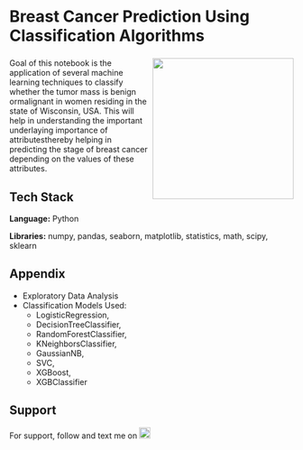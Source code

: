 # Breast Cancer Prediction Using Classification Algorithms

###

<img align="right" height="250" src="https://export-download.canva.com/j0g_k/DAFgolj0g_k/382/0-2874814825310937997.gif?X-Amz-Algorithm=AWS4-HMAC-SHA256&X-Amz-Credential=AKIAJHKNGJLC2J7OGJ6Q%2F20230603%2Fus-east-1%2Fs3%2Faws4_request&X-Amz-Date=20230603T181501Z&X-Amz-Expires=65026&X-Amz-Signature=f1777a741d2cfe4e232032458b16469a65ebfc2090db3179bbd8d5ddec3aba93&X-Amz-SignedHeaders=host&response-content-disposition=attachment%3B%20filename%2A%3DUTF-8%27%27World%2520Cancer%2520Day.gif&response-expires=Sun%2C%2004%20Jun%202023%2012%3A18%3A47%20GMT"/>

###

Goal of this notebook is the application of several machine learning techniques to classify whether the tumor mass is benign ormalignant in women residing in the state of Wisconsin, USA. This will help in understanding the important underlaying importance of attributesthereby helping in predicting the stage of breast cancer depending on the values of these attributes.

## Tech Stack

**Language:** Python

**Libraries:** numpy, pandas, seaborn, matplotlib, statistics, math, scipy, sklearn

## Appendix

* Exploratory Data Analysis
* Classification Models Used: 
   * LogisticRegression, 
   * DecisionTreeClassifier, 
   * RandomForestClassifier, 
   * KNeighborsClassifier, 
   * GaussianNB, 
   * SVC, 
   * XGBoost, 
   * XGBClassifier

## Support

For support, follow and text me on </a>
    <a href="https://www.linkedin.com/in/tajamulk2/" target="_blank">
    <img src="https://img.shields.io/static/v1?message=LinkedIn&logo=linkedin&label=&color=0077B5&logoColor=white&labelColor=&style=plastic" height="20" alt="linkedin logo"  />
  </a>



